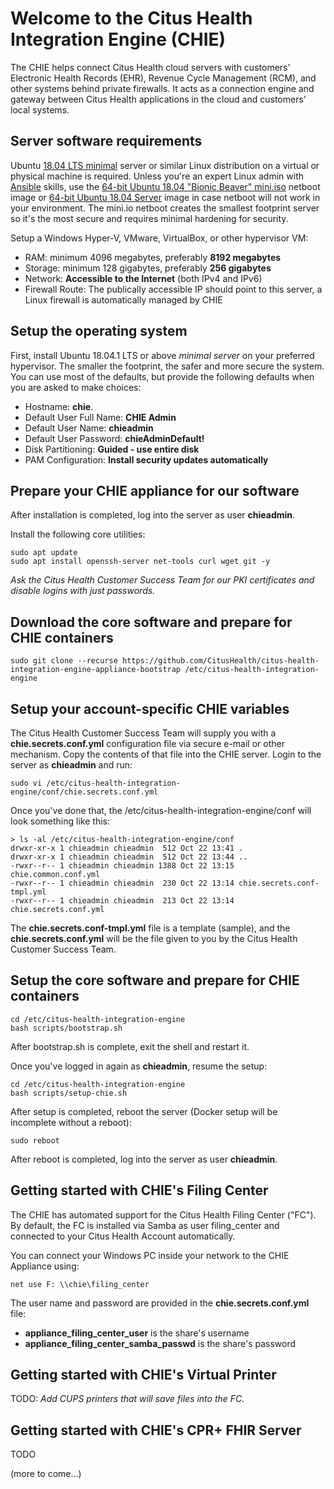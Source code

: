 # Welcome to the Citus Health Integration Engine (CHIE)

The CHIE helps connect Citus Health cloud servers with customers' Electronic Health Records (EHR), Revenue Cycle Management (RCM), and other systems behind private firewalls. It acts as a connection engine and gateway between Citus Health applications in the cloud and customers' local systems.

## Server software requirements

Ubuntu [18.04 LTS minimal](https://help.ubuntu.com/community/Installation/MinimalCD) server or similar Linux distribution on a virtual or physical machine is required. Unless you're an expert Linux admin with [Ansible](https://www.ansible.com/) skills, use the [64-bit Ubuntu 18.04 "Bionic Beaver" mini.iso](http://archive.ubuntu.com/ubuntu/dists/bionic/main/installer-amd64/current/images/netboot/mini.iso) netboot image or [64-bit Ubuntu 18.04 Server](https://www.ubuntu.com/download/server) image in case netboot will not work in your environment. The mini.io netboot creates the smallest footprint server so it's the most secure and requires minimal hardening for security.

Setup a Windows Hyper-V, VMware, VirtualBox, or other hypervisor VM:

* RAM: minimum 4096 megabytes, preferably **8192 megabytes**
* Storage: minimum 128 gigabytes, preferably **256 gigabytes**
* Network: **Accessible to the Internet** (both IPv4 and IPv6)
* Firewall Route: The publically accessible IP should point to this server, a Linux firewall is automatically managed by CHIE

## Setup the operating system

First, install Ubuntu 18.04.1 LTS or above *minimal server* on your preferred hypervisor. The smaller the footprint, the safer and more secure the system. You can use most of the defaults, but provide the following defaults when you are asked to make choices:

* Hostname: **chie**.
* Default User Full Name: **CHIE Admin**
* Default User Name: **chieadmin**
* Default User Password: **chieAdminDefault!**
* Disk Partitioning: **Guided - use entire disk**
* PAM Configuration: **Install security updates automatically**

## Prepare your CHIE appliance for our software

After installation is completed, log into the server as user **chieadmin**.

Install the following core utilities:

    sudo apt update
    sudo apt install openssh-server net-tools curl wget git -y

*Ask the Citus Health Customer Success Team for our PKI certificates and disable logins with just passwords.*

## Download the core software and prepare for CHIE containers

    sudo git clone --recurse https://github.com/CitusHealth/citus-health-integration-engine-appliance-bootstrap /etc/citus-health-integration-engine

## Setup your account-specific CHIE variables

The Citus Health Customer Success Team will supply you with a **chie.secrets.conf.yml** configuration file via secure e-mail or other mechanism.
Copy the contents of that file into the CHIE server. Login to the server as **chieadmin** and run:

    sudo vi /etc/citus-health-integration-engine/conf/chie.secrets.conf.yml

Once you've done that, the /etc/citus-health-integration-engine/conf will look something like this:

    > ls -al /etc/citus-health-integration-engine/conf
    drwxr-xr-x 1 chieadmin chieadmin  512 Oct 22 13:41 .
    drwxr-xr-x 1 chieadmin chieadmin  512 Oct 22 13:44 ..
    -rwxr--r-- 1 chieadmin chieadmin 1388 Oct 22 13:15 chie.common.conf.yml
    -rwxr--r-- 1 chieadmin chieadmin  230 Oct 22 13:14 chie.secrets.conf-tmpl.yml
    -rwxr--r-- 1 chieadmin chieadmin  213 Oct 22 13:14 chie.secrets.conf.yml

The **chie.secrets.conf-tmpl.yml** file is a template (sample), and the **chie.secrets.conf.yml** will be the file given to you by the Citus Health Customer Success Team.

## Setup the core software and prepare for CHIE containers

    cd /etc/citus-health-integration-engine 
    bash scripts/bootstrap.sh

After bootstrap.sh is complete, exit the shell and restart it.

Once you've logged in again as **chieadmin**, resume the setup:

    cd /etc/citus-health-integration-engine 
    bash scripts/setup-chie.sh

After setup is completed, reboot the server (Docker setup will be incomplete without a reboot):

    sudo reboot

After reboot is completed, log into the server as user **chieadmin**.

## Getting started with CHIE's Filing Center

The CHIE has automated support for the Citus Health Filing Center ("FC"). By default, the 
FC is installed via Samba as user filing_center and connected to your Citus Health Account 
automatically. 

You can connect your Windows PC inside your network to the CHIE Appliance using:

    net use F: \\chie\filing_center

The user name and password are provided in the **chie.secrets.conf.yml** file:

* **appliance_filing_center_user** is the share's username
* **appliance_filing_center_samba_passwd** is the share's password

## Getting started with CHIE's Virtual Printer

TODO: *Add CUPS printers that will save files into the FC.*

## Getting started with CHIE's CPR+ FHIR Server

TODO

(more to come...)
